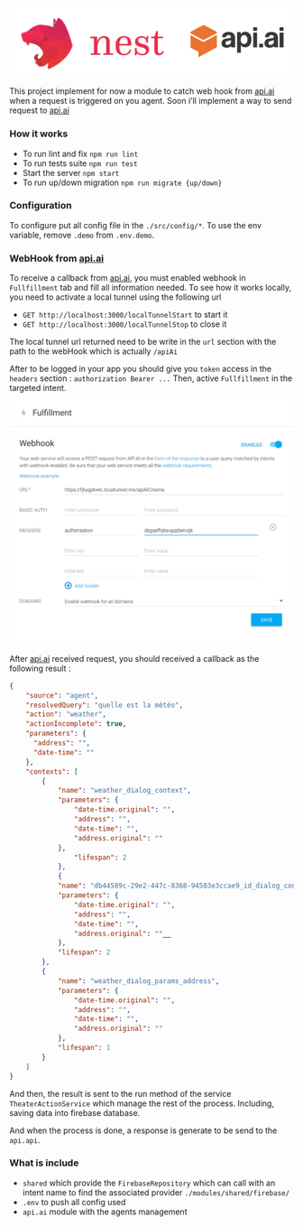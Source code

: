 ![Nest](assets/logo.png)

This project implement for now a module to catch web hook from [api.ai](https://api.ai/) when a request is triggered 
on you agent. Soon i'll implement a way to send request to [api.ai](https://api.ai/)

 ### How it works
 
- To run lint and fix `npm run lint`
- To run tests suite `npm run test`
- Start the server `npm start`
- To run up/down migration `npm run migrate {up/down}`

### Configuration

To configure put all config file in the `./src/config/*`.
To use the env variable, remove `.demo` from `.env.demo`.

### WebHook from [api.ai](https://api.ai/)

To receive a callback from [api.ai](https://api.ai/), you must enabled webhook in `Fullfillment` tab and fill all information needed.
To see how it works locally, you need to activate a local tunnel using the following url
 
- `GET http://localhost:3000/localTunnelStart` to start it
- `GET http://localhost:3000/localTunnelStop` to close it

The local tunnel url returned need to be write in the `url` section with the path to the webHook which is actually `/apiAi`

After to be logged in your app you should give you `token` access in the `headers` section : `authorization Bearer ...`
Then, active `Fullfillment` in the targeted intent.

![fullfillment](assets/fulfillment.png)

After [api.ai](https://api.ai/) received request, you should received a callback as the following result :
```json
{
    "source": "agent",
    "resolvedQuery": "quelle est la météo",
    "action": "weather",
    "actionIncomplete": true,
    "parameters": {
      "address": "",
      "date-time": ""
    },
    "contexts": [
        {
            "name": "weather_dialog_context",
            "parameters": {
                "date-time.original": "",
                "address": "",
                "date-time": "",
                "address.original": ""
            },
                "lifespan": 2
            },
            {
            "name": "db44589c-29e2-447c-8368-94503e3ccae9_id_dialog_context",
            "parameters": {
                "date-time.original": "",
                "address": "",
                "date-time": "",
                "address.original": ""__
            },
            "lifespan": 2
        },
        {
            "name": "weather_dialog_params_address",
            "parameters": {
                "date-time.original": "",
                "address": "",
                "date-time": "",
                "address.original": ""
            },
            "lifespan": 1
        }
    ]
}
```

And then, the result is sent to the run method of the service `TheaterActionService` which manage the rest of the process.
Including, saving data into firebase database.

And when the process is done, a response is generate to be send to the `api.api`.

### What is include

- `shared` which provide the `FirebaseRepository` which can call with an intent name to find the associated provider `./modules/shared/firebase/`
- `.env` to push all config used
- `api.ai` module with the agents management